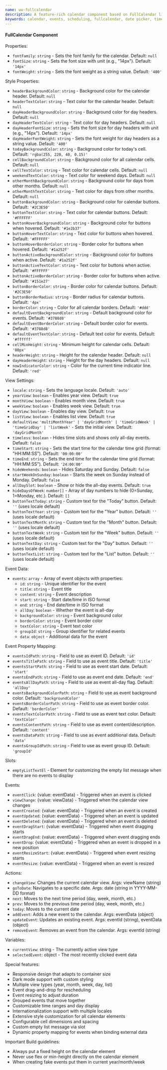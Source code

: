 ```yaml
---
name: ww-fullcalendar
description: A feature-rich calendar component based on FullCalendar library with multiple view types, event management, and extensive customization options
keywords: calendar, events, scheduling, fullcalendar, date picker, time slots, appointments
---
```


#### FullCalendar Component

Properties:
- `fontFamily`: `string` - Sets the font family for the calendar. Default: `null`
- `fontSize`: `string` - Sets the font size with unit (e.g., "14px"). Default: `'14px'`
- `fontWeight`: `string` - Sets the font weight as a string value. Default: `'400'`

Style Properties:
- `headerBackgroundColor`: `string` - Background color for the calendar header. Default: `null`
- `headerTextColor`: `string` - Text color for the calendar header. Default: `null`
- `dayHeaderBackgroundColor`: `string` - Background color for day headers. Default: `null`
- `dayHeaderTextColor`: `string` - Text color for day headers. Default: `null`
- `dayHeaderFontSize`: `string` - Sets the font size for day headers with unit (e.g., "14px"). Default: `'14px'`
- `dayHeaderFontWeight`: `string` - Sets the font weight for day headers as a string value. Default: `'400'`
- `todayBackgroundColor`: `string` - Background color for today's cell. Default: `'rgba(255, 220, 40, 0.15)'`
- `cellBackgroundColor`: `string` - Background color for all calendar cells. Default: `null`
- `cellTextColor`: `string` - Text color for calendar cells. Default: `null`
- `weekendTextColor`: `string` - Text color for weekend days. Default: `null`
- `otherMonthBackgroundColor`: `string` - Background color for days from other months. Default: `null`
- `otherMonthTextColor`: `string` - Text color for days from other months. Default: `null`
- `buttonBackgroundColor`: `string` - Background color for calendar buttons. Default: `'#2C3E50'`
- `buttonTextColor`: `string` - Text color for calendar buttons. Default: `'#FFFFFF'`
- `buttonHoverBackgroundColor`: `string` - Background color for buttons when hovered. Default: `'#1e2b37'`
- `buttonHoverTextColor`: `string` - Text color for buttons when hovered. Default: `'#FFFFFF'`
- `buttonHoverBorderColor`: `string` - Border color for buttons when hovered. Default: `'#1a252f'`
- `buttonActiveBackgroundColor`: `string` - Background color for buttons when active. Default: `'#1a252f'`
- `buttonActiveTextColor`: `string` - Text color for buttons when active. Default: `'#FFFFFF'`
- `buttonActiveBorderColor`: `string` - Border color for buttons when active. Default: `'#151e27'`
- `buttonBorderColor`: `string` - Border color for calendar buttons. Default: `'#2C3E50'`
- `buttonBorderRadius`: `string` - Border radius for calendar buttons. Default: `'4px'`
- `borderColor`: `string` - Color for all calendar borders. Default: `'#ddd'`
- `defaultEventBackgroundColor`: `string` - Default background color for events. Default: `'#3788d8'`
- `defaultEventBorderColor`: `string` - Default border color for events. Default: `'#3788d8'`
- `defaultEventTextColor`: `string` - Default text color for events. Default: `'#ffffff'`
- `cellMinHeight`: `string` - Minimum height for calendar cells. Default: `'80px'`
- `headerHeight`: `string` - Height for the calendar header. Default: `null`
- `dayHeaderHeight`: `string` - Height for the day headers. Default: `null`
- `nowIndicatorColor`: `string` - Color for the current time indicator line. Default: `'red'`

View Settings:
- `locale`: `string` - Sets the language locale. Default: `'auto'`
- `yearView`: `boolean` - Enables year view. Default: `true`
- `monthView`: `boolean` - Enables month view. Default: `true`
- `weekView`: `boolean` - Enables week view. Default: `true`
- `dayView`: `boolean` - Enables day view. Default: `true`
- `listView`: `boolean` - Enables list view. Default: `true`
- `defaultView`: `'multiMonthYear' | 'dayGridMonth' | 'timeGridWeek' | 'timeGridDay' | 'listWeek'` - Sets the initial view. Default: `'dayGridMonth'`
- `timeless`: `boolean` - Hides time slots and shows only all-day events. Default: `false`
- `timeStart`: `string` - Sets the start time for the calendar time grid (format: "HH:MM:SS"). Default: `'00:00:00'`
- `timeEnd`: `string` - Sets the end time for the calendar time grid (format: "HH:MM:SS"). Default: `'24:00:00'`
- `hideWeekends`: `boolean` - Hides Saturday and Sunday. Default: `false`
- `startWeekOnSunday`: `boolean` - Starts the week on Sunday instead of Monday. Default: `false`
- `allDaySlot`: `boolean` - Show or hide the all-day events. Default: `true`
- `hideDaysOfWeek`: `number[]` - Array of day numbers to hide (0=Sunday, 1=Monday, etc.). Default: `[]`
- `buttonTextToday`: `string` - Custom text for the "Today" button. Default: `''` (uses locale default)
- `buttonTextYear`: `string` - Custom text for the "Year" button. Default: `''` (uses locale default)
- `buttonTextMonth`: `string` - Custom text for the "Month" button. Default: `''` (uses locale default)
- `buttonTextWeek`: `string` - Custom text for the "Week" button. Default: `''` (uses locale default)
- `buttonTextDay`: `string` - Custom text for the "Day" button. Default: `''` (uses locale default)
- `buttonTextList`: `string` - Custom text for the "List" button. Default: `''` (uses locale default)

Event Data:
- `events`: `array` - Array of event objects with properties:
  - `id`: `string` - Unique identifier for the event
  - `title`: `string` - Event title
  - `content`: `string` - Event description
  - `start`: `string` - Start date/time in ISO format
  - `end`: `string` - End date/time in ISO format
  - `allDay`: `boolean` - Whether the event is all-day
  - `backgroundColor`: `string` - Event background color
  - `borderColor`: `string` - Event border color
  - `textColor`: `string` - Event text color
  - `groupId`: `string` - Group identifier for related events
  - `data`: `object` - Additional data for the event

Event Property Mapping:
- `eventsIdPath`: `string` - Field to use as event ID. Default: `'id'`
- `eventsTitlePath`: `string` - Field to use as event title. Default: `'title'`
- `eventsStartPath`: `string` - Field to use as event start date. Default: `'start'`
- `eventsEndPath`: `string` - Field to use as event end date. Default: `'end'`
- `eventsAllDayPath`: `string` - Field to use as event all-day flag. Default: `'allDay'`
- `eventsBackgroundColorPath`: `string` - Field to use as event background color. Default: `'backgroundColor'`
- `eventsBorderColorPath`: `string` - Field to use as event border color. Default: `'borderColor'`
- `eventsTextColorPath`: `string` - Field to use as event text color. Default: `'textColor'`
- `eventsContentPath`: `string` - Field to use as event content/description. Default: `'content'`
- `eventsDataPath`: `string` - Field to use as event additional data. Default: `'data'`
- `eventsGroupIdPath`: `string` - Field to use as event group ID. Default: `'groupId'`

Slots:
- `emptyListTextEl` - Element for customizing the empty list message when there are no events to display

Events:
- `eventClick`: {value: eventData} - Triggered when an event is clicked
- `viewChange`: {value: viewData} - Triggered when the calendar view changes
- `eventCreated`: {value: eventData} - Triggered when an event is created
- `eventUpdated`: {value: eventData} - Triggered when an event is updated
- `eventDeleted`: {value: eventData} - Triggered when an event is deleted
- `eventDragStart`: {value: eventData} - Triggered when event dragging starts
- `eventDragEnd`: {value: eventData} - Triggered when event dragging ends
- `eventDrop`: {value: eventData} - Triggered when an event is dropped in a new position
- `eventResizeStart`: {value: eventData} - Triggered when event resizing starts
- `eventResize`: {value: eventData} - Triggered when an event is resized

Actions:
- `changeView`: Changes the current calendar view. Args: viewName (string)
- `goToDate`: Navigates to a specific date. Args: date (string in YYYY-MM-DD format)
- `next`: Moves to the next time period (day, week, month, etc.)
- `prev`: Moves to the previous time period (day, week, month, etc.)
- `today`: Moves to the current date
- `addEvent`: Adds a new event to the calendar. Args: eventData (object)
- `updateEvent`: Updates an existing event. Args: eventId (string), eventData (object)
- `removeEvent`: Removes an event from the calendar. Args: eventId (string)

Variables:
- `currentView`: string - The currently active view type
- `selectedEvent`: object - The most recently clicked event data

Special features:
- Responsive design that adapts to container size
- Dark mode support with custom styling
- Multiple view types (year, month, week, day, list)
- Event drag-and-drop for rescheduling
- Event resizing to adjust duration
- Grouped events that move together
- Customizable time ranges and day display
- Internationalization support with multiple locales
- Extensive style customization for all calendar elements
- Configurable cell dimensions and spacing
- Custom empty list message via slot
- Dynamic property mapping for events when binding external data

Important Build guidelines:
- Always put a fixed height on the calendar element
- Never use flex or min-height directly on the calendar element
- When creating fake events put them in current year/month/week